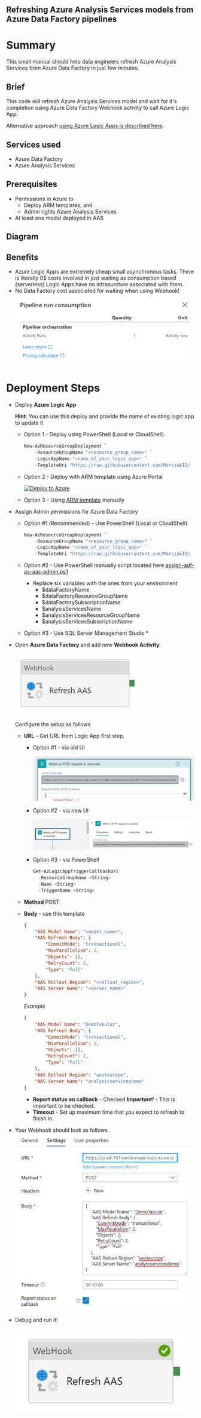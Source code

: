 ## Refreshing Azure Analysis Services models from Azure Data Factory pipelines

# Summary
This small manual should help data engineers refresh Azure Analysis Services from Azure Data Factory in just few minutes. 
## Brief
This code will refresh Azure Analysis Services model and wait for it's completion using Azure Data Factory Webhook activity to call Azure Logic App.

Alternative approach [using Azure Logic Apps is described here](../refresh-analysis-services-logic-app/index.md).

## Services used

- Azure Data Factory
- Azure Analysis Services

## Prerequisites

- Permissions in Azure to 
  - Deploy ARM templates, and 
  - Admin rights Azure Analysis Services
- At least one model deployed in AAS

## Diagram

## Benefits
- Azure Logic Apps are extremely cheap small asynchronous tasks. There is literally 0$ costs involved in just waiting as consumption based (serverless) Logic Apps have no infrasurcture associated with them. 
- No Data Factory cost associated for waiting when using Webhook!
  ![OK](images/webhook-cost.png) 

# Deployment Steps

* Deploy **Azure Logic App**
  
  **Hint**: You can use this deploy and provide the name of existing logic app to update it 

  * Option 1 - Deploy using PowerShell (Local or CloudShell)

    ```PowerShell
    New-AzResourceGroupDeployment `
        -ResourceGroupName "<resource_group_name>" `
        -LogicAppName "<name_of_your_logic_app>" `
        -TemplateUri "https://raw.githubusercontent.com/MarczakIO/  azure-enterprise-templates/main/data-factory/  refresh-analysis-services-logic-app/template.json"
    ```

  * Option 2 - Deploy with ARM template using Azure Portal
  
    [![Deploy to Azure](https://aka.ms/deploytoazurebutton)](https://portal.azure.com/#create/Microsoft.Template/uri/https%3A%2F%2Fraw.githubusercontent.com%2FMarczakIO%2Fazure-enterprise-templates%2Fmain%2Fdata-factory%2Frefresh-analysis-services-logic-app%2Ftemplate.json)

  * Option 3 - Using [ARM template](../refresh-analysis-services-logic-app/template.json) manually
  
* Assign Admin permissions for Azure Data Factory
  * Option #1 (Recommended) - Use PowerShell (Local or CloudShell)
  
    ```PowerShell
    New-AzResourceGroupDeployment `
        -ResourceGroupName "<resource_group_name>" `
        -LogicAppName "<name_of_your_logic_app>" `
        -TemplateUri "https://raw.githubusercontent.com/MarczakIO/  azure-enterprise-templates/main/data-factory/  refresh-analysis-services-logic-app/template.json"
    ```

  * Option #2 - Use PowerShell manually script located here [assign-adf-as-aas-admin.ps1](assign-adf-as-aas-admin.ps1)

    * Replace six variables with the ones from your environment
      * $dataFactoryName
      * $dataFactoryResourceGroupName
      * $dataFactorySubscriptionName
      * $analysisServicesName
      * $analysisServicesResourceGroupName
      * $analysisServicesSubscriptionName

  * Option #3 - Use SQL Server Management Studio
    * 

* Open **Azure Data Factory** and add new **Webhook Activity**
  
  ![Activity Configuration](images/webhook-pl-1.png)

  Configure the setup as follows



  * **URL** - Get URL from Logic App first step.
    
    * Option #1 - via old UI
      
      ![Activity Configuration](images/logic-app-url.png)
  
    * Option #2 - via new UI
      
      ![Activity Configuration](images/logic-app-url-new.png)
  
    * Option #3 - via PowerShell
      ```PowerShell
      Get-AzLogicAppTriggerCallbackUrl
        -ResourceGroupName <String>
        -Name <String>
        -TriggerName <String>
      ```

  * **Method** POST
  * **Body** - use this template  
    ```json
    {
        "AAS Model Name": "<model_name>",
        "AAS Refresh Body": {
            "CommitMode": "transactional",
            "MaxParallelism": 2,
            "Objects": [],
            "RetryCount": 2,
            "Type": "Full"
        },
        "AAS Rollout Region": "<rollout_region>",
        "AAS Server Name": "<server_name>"
    }
    ```
    *Example*
    ```json
    {
        "AAS Model Name": "DemoTabular",
        "AAS Refresh Body": {
            "CommitMode": "transactional",
            "MaxParallelism": 2,
            "Objects": [],
            "RetryCount": 2,
            "Type": "Full"
        },
        "AAS Rollout Region": "westeurope",
        "AAS Server Name": "analysisservicesdemo"
    }
    ```
    * **Report status on callback** - Checked
      ***Important!*** - This is important to be checked.
    * **Timeout** - Set up maximum time that you expect to refresh to finish in.

* Your Webhook should look as follows
  ![Activity Configuration](images/webhook-setup.png)
* Debug and run it!

  ![OK](images/webhook-success.png) 